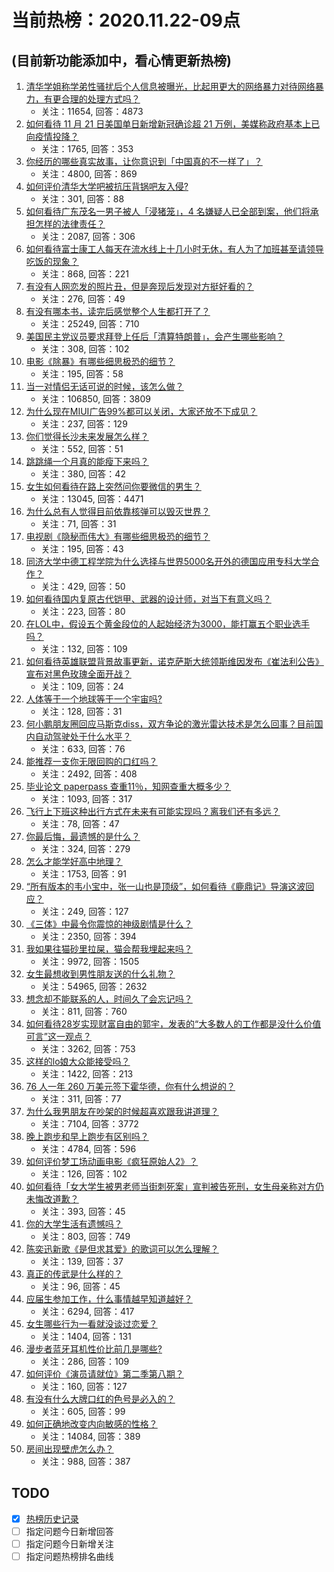 # 当前热榜：2020.11.22-09点
## (目前新功能添加中，看心情更新热榜)
1. [清华学姐称学弟性骚扰后个人信息被曝光，比起用更大的网络暴力对待网络暴力，有更合理的处理方式吗？](https://www.zhihu.com/question/431133682)
    * 关注：11654, 回答：4873
2. [如何看待 11 月 21 日美国单日新增新冠确诊超 21 万例，美媒称政府基本上已向疫情投降？](https://www.zhihu.com/question/431276794)
    * 关注：1765, 回答：353
3. [你经历的哪些真实故事，让你意识到「中国真的不一样了」？](https://www.zhihu.com/question/429896850)
    * 关注：4800, 回答：869
4. [如何评价清华大学吧被抗压背锅吧友入侵?](https://www.zhihu.com/question/431287272)
    * 关注：301, 回答：88
5. [如何看待广东茂名一男子被人「浸猪笼」，4 名嫌疑人已全部到案，他们将承担怎样的法律责任？](https://www.zhihu.com/question/431304918)
    * 关注：2087, 回答：306
6. [如何看待富士康工人每天在流水线上十几小时无休，有人为了加班甚至请领导吃饭的现象？](https://www.zhihu.com/question/431145122)
    * 关注：868, 回答：221
7. [有没有人网恋发的照片丑，但是奔现后发现对方挺好看的？](https://www.zhihu.com/question/266750825)
    * 关注：276, 回答：49
8. [有没有哪本书，读完后感觉整个人生都打开了？](https://www.zhihu.com/question/419528920)
    * 关注：25249, 回答：710
9. [美国民主党议员要求拜登上任后「清算特朗普」，会产生哪些影响？](https://www.zhihu.com/question/431017051)
    * 关注：308, 回答：102
10. [电影《除暴》有哪些细思极恐的细节？](https://www.zhihu.com/question/430983050)
    * 关注：195, 回答：58
11. [当一对情侣无话可说的时候，该怎么做？](https://www.zhihu.com/question/280272233)
    * 关注：106850, 回答：3809
12. [为什么现在MIUI广告99%都可以关闭，大家还放不下成见？](https://www.zhihu.com/question/60993988)
    * 关注：237, 回答：129
13. [你们觉得长沙未来发展怎么样？](https://www.zhihu.com/question/397236702)
    * 关注：552, 回答：51
14. [跳跳绳一个月真的能瘦下来吗？](https://www.zhihu.com/question/427465220)
    * 关注：380, 回答：42
15. [女生如何看待在路上突然问你要微信的男生？](https://www.zhihu.com/question/320105658)
    * 关注：13045, 回答：4471
16. [为什么总有人觉得目前依靠核弹可以毁灭世界？](https://www.zhihu.com/question/428485825)
    * 关注：71, 回答：31
17. [电视剧《隐秘而伟大》有哪些细思极恐的细节？](https://www.zhihu.com/question/428483367)
    * 关注：195, 回答：43
18. [同济大学中德工程学院为什么选择与世界5000名开外的德国应用专科大学合作？](https://www.zhihu.com/question/430337325)
    * 关注：429, 回答：50
19. [如何看待国内复原古代铠甲、武器的设计师，对当下有意义吗？](https://www.zhihu.com/question/431333252)
    * 关注：223, 回答：80
20. [在LOL中，假设五个黄金段位的人起始经济为3000，能打赢五个职业选手吗？](https://www.zhihu.com/question/430484839)
    * 关注：132, 回答：109
21. [如何看待英雄联盟背景故事更新，诺克萨斯大统领斯维因发布《崔法利公告》宣布对黑色玫瑰全面开战？](https://www.zhihu.com/question/430873410)
    * 关注：109, 回答：24
22. [人体等于一个地球等于一个宇宙吗?](https://www.zhihu.com/question/431200086)
    * 关注：128, 回答：31
23. [何小鹏朋友圈回应马斯克diss，双方争论的激光雷达技术是怎么回事？目前国内自动驾驶处于什么水平？](https://www.zhihu.com/question/431305906)
    * 关注：633, 回答：76
24. [能推荐一支你无限回购的口红吗？](https://www.zhihu.com/question/411180702)
    * 关注：2492, 回答：408
25. [毕业论文 paperpass 查重11％，知网查重大概多少？](https://www.zhihu.com/question/382984815)
    * 关注：1093, 回答：317
26. [飞行上下班这种出行方式在未来有可能实现吗？离我们还有多远？](https://www.zhihu.com/question/431306993)
    * 关注：78, 回答：47
27. [你最后悔，最遗憾的是什么？](https://www.zhihu.com/question/429135369)
    * 关注：324, 回答：279
28. [怎么才能学好高中地理？](https://www.zhihu.com/question/53643556)
    * 关注：1753, 回答：91
29. [“所有版本的韦小宝中，张一山也是顶级”，如何看待《鹿鼎记》导演这波回应？](https://www.zhihu.com/question/431310193)
    * 关注：249, 回答：127
30. [《三体》中最令你震惊的神级剧情是什么？](https://www.zhihu.com/question/405181392)
    * 关注：2350, 回答：394
31. [我如果往猫砂里拉屎，猫会帮我埋起来吗？](https://www.zhihu.com/question/26766288)
    * 关注：9972, 回答：1505
32. [女生最想收到男性朋友送的什么礼物？](https://www.zhihu.com/question/21054413)
    * 关注：54965, 回答：2632
33. [想念却不能联系的人，时间久了会忘记吗？](https://www.zhihu.com/question/426461619)
    * 关注：811, 回答：760
34. [如何看待28岁实现财富自由的郭宇，发表的“大多数人的工作都是没什么价值可言”这一观点？](https://www.zhihu.com/question/431052258)
    * 关注：3262, 回答：753
35. [这样的lo娘大众能接受吗？](https://www.zhihu.com/question/423950629)
    * 关注：1422, 回答：213
36. [76 人一年 260 万美元签下霍华德，你有什么想说的？](https://www.zhihu.com/question/431274673)
    * 关注：311, 回答：77
37. [为什么我男朋友在吵架的时候超喜欢跟我讲道理？](https://www.zhihu.com/question/320763296)
    * 关注：7104, 回答：3772
38. [晚上跑步和早上跑步有区别吗？](https://www.zhihu.com/question/332642650)
    * 关注：4784, 回答：596
39. [如何评价梦工场动画电影《疯狂原始人2》？](https://www.zhihu.com/question/371385549)
    * 关注：126, 回答：102
40. [如何看待「女大学生被男老师当街刺死案」宣判被告死刑，女生母亲称对方仍未悔改道歉？](https://www.zhihu.com/question/431183202)
    * 关注：393, 回答：45
41. [你的大学生活有遗憾吗？](https://www.zhihu.com/question/429437947)
    * 关注：803, 回答：749
42. [陈奕迅新歌《是但求其爱》的歌词可以怎么理解？](https://www.zhihu.com/question/431096841)
    * 关注：139, 回答：37
43. [真正的传武是什么样的？](https://www.zhihu.com/question/430942644)
    * 关注：96, 回答：45
44. [应届生参加工作，什么事情越早知道越好？](https://www.zhihu.com/question/407372614)
    * 关注：6294, 回答：417
45. [女生哪些行为一看就没谈过恋爱？](https://www.zhihu.com/question/274051741)
    * 关注：1404, 回答：131
46. [漫步者蓝牙耳机性价比前几是哪些?](https://www.zhihu.com/question/407620141)
    * 关注：286, 回答：109
47. [如何评价《演员请就位》第二季第八期？](https://www.zhihu.com/question/431357470)
    * 关注：160, 回答：127
48. [有没有什么大牌口红的色号是必入的？](https://www.zhihu.com/question/419103681)
    * 关注：605, 回答：99
49. [如何正确地改变内向敏感的性格？](https://www.zhihu.com/question/32065881)
    * 关注：14084, 回答：389
50. [房间出现壁虎怎么办？](https://www.zhihu.com/question/31526931)
    * 关注：988, 回答：387
## TODO
* [x] [热榜历史记录](hot_history/AllHot.md)
* [ ] 指定问题今日新增回答
* [ ] 指定问题今日新增关注
* [ ] 指定问题热榜排名曲线
